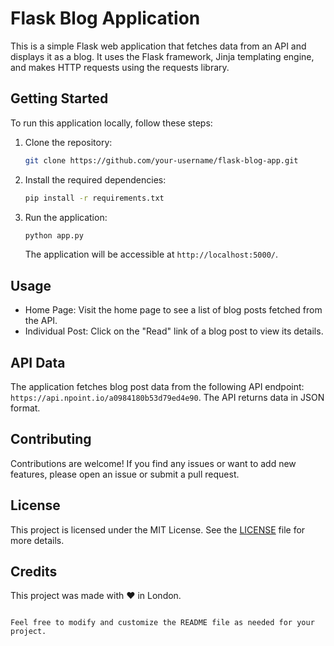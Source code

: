 
# Flask Blog Application

This is a simple Flask web application that fetches data from an API and displays it as a blog. It uses the Flask framework, Jinja templating engine, and makes HTTP requests using the requests library.

## Getting Started

To run this application locally, follow these steps:

1. Clone the repository:

   ```bash
   git clone https://github.com/your-username/flask-blog-app.git
   ```

2. Install the required dependencies:

   ```bash
   pip install -r requirements.txt
   ```

3. Run the application:

   ```bash
   python app.py
   ```

   The application will be accessible at `http://localhost:5000/`.

## Usage

- Home Page: Visit the home page to see a list of blog posts fetched from the API.
- Individual Post: Click on the "Read" link of a blog post to view its details.

## API Data

The application fetches blog post data from the following API endpoint: `https://api.npoint.io/a0984180b53d79ed4e90`. The API returns data in JSON format.

## Contributing

Contributions are welcome! If you find any issues or want to add new features, please open an issue or submit a pull request.

## License

This project is licensed under the MIT License. See the [LICENSE](LICENSE) file for more details.

## Credits

This project was made with ♥️ in London.

```

Feel free to modify and customize the README file as needed for your project.